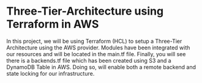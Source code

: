 # Three-Tier-Architecture using Terraform in AWS
In this project, we will be using Terraform (HCL) to setup a Three-Tier Architecture using the AWS provider. Modules have been integrated with our resources and will be located in the main.tf file. Finally, you will see there is a backends.tf file which has been created using S3 and a DynamoDB Table in AWS. Doing so, will enable both a remote backend and state locking for our infrastructure. 
